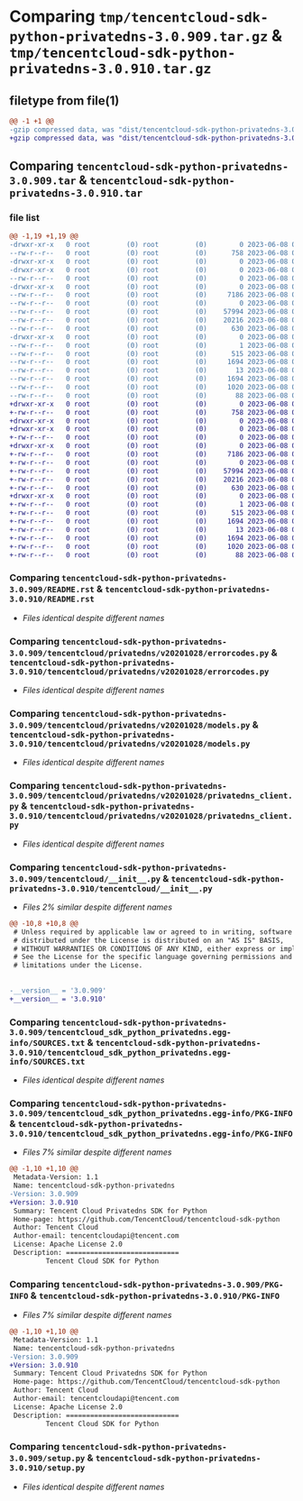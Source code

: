 # Comparing `tmp/tencentcloud-sdk-python-privatedns-3.0.909.tar.gz` & `tmp/tencentcloud-sdk-python-privatedns-3.0.910.tar.gz`

## filetype from file(1)

```diff
@@ -1 +1 @@
-gzip compressed data, was "dist/tencentcloud-sdk-python-privatedns-3.0.909.tar", last modified: Thu Jun  8 00:30:48 2023, max compression
+gzip compressed data, was "dist/tencentcloud-sdk-python-privatedns-3.0.910.tar", last modified: Thu Jun  8 09:17:05 2023, max compression
```

## Comparing `tencentcloud-sdk-python-privatedns-3.0.909.tar` & `tencentcloud-sdk-python-privatedns-3.0.910.tar`

### file list

```diff
@@ -1,19 +1,19 @@
-drwxr-xr-x   0 root         (0) root         (0)        0 2023-06-08 00:30:48.000000 tencentcloud-sdk-python-privatedns-3.0.909/
--rw-r--r--   0 root         (0) root         (0)      758 2023-06-08 00:30:48.000000 tencentcloud-sdk-python-privatedns-3.0.909/README.rst
-drwxr-xr-x   0 root         (0) root         (0)        0 2023-06-08 00:30:48.000000 tencentcloud-sdk-python-privatedns-3.0.909/tencentcloud/
-drwxr-xr-x   0 root         (0) root         (0)        0 2023-06-08 00:30:48.000000 tencentcloud-sdk-python-privatedns-3.0.909/tencentcloud/privatedns/
--rw-r--r--   0 root         (0) root         (0)        0 2023-06-08 00:30:48.000000 tencentcloud-sdk-python-privatedns-3.0.909/tencentcloud/privatedns/__init__.py
-drwxr-xr-x   0 root         (0) root         (0)        0 2023-06-08 00:30:48.000000 tencentcloud-sdk-python-privatedns-3.0.909/tencentcloud/privatedns/v20201028/
--rw-r--r--   0 root         (0) root         (0)     7186 2023-06-08 00:30:48.000000 tencentcloud-sdk-python-privatedns-3.0.909/tencentcloud/privatedns/v20201028/errorcodes.py
--rw-r--r--   0 root         (0) root         (0)        0 2023-06-08 00:30:48.000000 tencentcloud-sdk-python-privatedns-3.0.909/tencentcloud/privatedns/v20201028/__init__.py
--rw-r--r--   0 root         (0) root         (0)    57994 2023-06-08 00:30:48.000000 tencentcloud-sdk-python-privatedns-3.0.909/tencentcloud/privatedns/v20201028/models.py
--rw-r--r--   0 root         (0) root         (0)    20216 2023-06-08 00:30:48.000000 tencentcloud-sdk-python-privatedns-3.0.909/tencentcloud/privatedns/v20201028/privatedns_client.py
--rw-r--r--   0 root         (0) root         (0)      630 2023-06-08 00:30:48.000000 tencentcloud-sdk-python-privatedns-3.0.909/tencentcloud/__init__.py
-drwxr-xr-x   0 root         (0) root         (0)        0 2023-06-08 00:30:48.000000 tencentcloud-sdk-python-privatedns-3.0.909/tencentcloud_sdk_python_privatedns.egg-info/
--rw-r--r--   0 root         (0) root         (0)        1 2023-06-08 00:30:48.000000 tencentcloud-sdk-python-privatedns-3.0.909/tencentcloud_sdk_python_privatedns.egg-info/dependency_links.txt
--rw-r--r--   0 root         (0) root         (0)      515 2023-06-08 00:30:48.000000 tencentcloud-sdk-python-privatedns-3.0.909/tencentcloud_sdk_python_privatedns.egg-info/SOURCES.txt
--rw-r--r--   0 root         (0) root         (0)     1694 2023-06-08 00:30:48.000000 tencentcloud-sdk-python-privatedns-3.0.909/tencentcloud_sdk_python_privatedns.egg-info/PKG-INFO
--rw-r--r--   0 root         (0) root         (0)       13 2023-06-08 00:30:48.000000 tencentcloud-sdk-python-privatedns-3.0.909/tencentcloud_sdk_python_privatedns.egg-info/top_level.txt
--rw-r--r--   0 root         (0) root         (0)     1694 2023-06-08 00:30:48.000000 tencentcloud-sdk-python-privatedns-3.0.909/PKG-INFO
--rw-r--r--   0 root         (0) root         (0)     1020 2023-06-08 00:30:48.000000 tencentcloud-sdk-python-privatedns-3.0.909/setup.py
--rw-r--r--   0 root         (0) root         (0)       88 2023-06-08 00:30:48.000000 tencentcloud-sdk-python-privatedns-3.0.909/setup.cfg
+drwxr-xr-x   0 root         (0) root         (0)        0 2023-06-08 09:17:05.000000 tencentcloud-sdk-python-privatedns-3.0.910/
+-rw-r--r--   0 root         (0) root         (0)      758 2023-06-08 09:17:05.000000 tencentcloud-sdk-python-privatedns-3.0.910/README.rst
+drwxr-xr-x   0 root         (0) root         (0)        0 2023-06-08 09:17:05.000000 tencentcloud-sdk-python-privatedns-3.0.910/tencentcloud/
+drwxr-xr-x   0 root         (0) root         (0)        0 2023-06-08 09:17:05.000000 tencentcloud-sdk-python-privatedns-3.0.910/tencentcloud/privatedns/
+-rw-r--r--   0 root         (0) root         (0)        0 2023-06-08 09:17:05.000000 tencentcloud-sdk-python-privatedns-3.0.910/tencentcloud/privatedns/__init__.py
+drwxr-xr-x   0 root         (0) root         (0)        0 2023-06-08 09:17:05.000000 tencentcloud-sdk-python-privatedns-3.0.910/tencentcloud/privatedns/v20201028/
+-rw-r--r--   0 root         (0) root         (0)     7186 2023-06-08 09:17:05.000000 tencentcloud-sdk-python-privatedns-3.0.910/tencentcloud/privatedns/v20201028/errorcodes.py
+-rw-r--r--   0 root         (0) root         (0)        0 2023-06-08 09:17:05.000000 tencentcloud-sdk-python-privatedns-3.0.910/tencentcloud/privatedns/v20201028/__init__.py
+-rw-r--r--   0 root         (0) root         (0)    57994 2023-06-08 09:17:05.000000 tencentcloud-sdk-python-privatedns-3.0.910/tencentcloud/privatedns/v20201028/models.py
+-rw-r--r--   0 root         (0) root         (0)    20216 2023-06-08 09:17:05.000000 tencentcloud-sdk-python-privatedns-3.0.910/tencentcloud/privatedns/v20201028/privatedns_client.py
+-rw-r--r--   0 root         (0) root         (0)      630 2023-06-08 09:17:05.000000 tencentcloud-sdk-python-privatedns-3.0.910/tencentcloud/__init__.py
+drwxr-xr-x   0 root         (0) root         (0)        0 2023-06-08 09:17:05.000000 tencentcloud-sdk-python-privatedns-3.0.910/tencentcloud_sdk_python_privatedns.egg-info/
+-rw-r--r--   0 root         (0) root         (0)        1 2023-06-08 09:17:05.000000 tencentcloud-sdk-python-privatedns-3.0.910/tencentcloud_sdk_python_privatedns.egg-info/dependency_links.txt
+-rw-r--r--   0 root         (0) root         (0)      515 2023-06-08 09:17:05.000000 tencentcloud-sdk-python-privatedns-3.0.910/tencentcloud_sdk_python_privatedns.egg-info/SOURCES.txt
+-rw-r--r--   0 root         (0) root         (0)     1694 2023-06-08 09:17:05.000000 tencentcloud-sdk-python-privatedns-3.0.910/tencentcloud_sdk_python_privatedns.egg-info/PKG-INFO
+-rw-r--r--   0 root         (0) root         (0)       13 2023-06-08 09:17:05.000000 tencentcloud-sdk-python-privatedns-3.0.910/tencentcloud_sdk_python_privatedns.egg-info/top_level.txt
+-rw-r--r--   0 root         (0) root         (0)     1694 2023-06-08 09:17:05.000000 tencentcloud-sdk-python-privatedns-3.0.910/PKG-INFO
+-rw-r--r--   0 root         (0) root         (0)     1020 2023-06-08 09:17:05.000000 tencentcloud-sdk-python-privatedns-3.0.910/setup.py
+-rw-r--r--   0 root         (0) root         (0)       88 2023-06-08 09:17:05.000000 tencentcloud-sdk-python-privatedns-3.0.910/setup.cfg
```

### Comparing `tencentcloud-sdk-python-privatedns-3.0.909/README.rst` & `tencentcloud-sdk-python-privatedns-3.0.910/README.rst`

 * *Files identical despite different names*

### Comparing `tencentcloud-sdk-python-privatedns-3.0.909/tencentcloud/privatedns/v20201028/errorcodes.py` & `tencentcloud-sdk-python-privatedns-3.0.910/tencentcloud/privatedns/v20201028/errorcodes.py`

 * *Files identical despite different names*

### Comparing `tencentcloud-sdk-python-privatedns-3.0.909/tencentcloud/privatedns/v20201028/models.py` & `tencentcloud-sdk-python-privatedns-3.0.910/tencentcloud/privatedns/v20201028/models.py`

 * *Files identical despite different names*

### Comparing `tencentcloud-sdk-python-privatedns-3.0.909/tencentcloud/privatedns/v20201028/privatedns_client.py` & `tencentcloud-sdk-python-privatedns-3.0.910/tencentcloud/privatedns/v20201028/privatedns_client.py`

 * *Files identical despite different names*

### Comparing `tencentcloud-sdk-python-privatedns-3.0.909/tencentcloud/__init__.py` & `tencentcloud-sdk-python-privatedns-3.0.910/tencentcloud/__init__.py`

 * *Files 2% similar despite different names*

```diff
@@ -10,8 +10,8 @@
 # Unless required by applicable law or agreed to in writing, software
 # distributed under the License is distributed on an "AS IS" BASIS,
 # WITHOUT WARRANTIES OR CONDITIONS OF ANY KIND, either express or implied.
 # See the License for the specific language governing permissions and
 # limitations under the License.
 
 
-__version__ = '3.0.909'
+__version__ = '3.0.910'
```

### Comparing `tencentcloud-sdk-python-privatedns-3.0.909/tencentcloud_sdk_python_privatedns.egg-info/SOURCES.txt` & `tencentcloud-sdk-python-privatedns-3.0.910/tencentcloud_sdk_python_privatedns.egg-info/SOURCES.txt`

 * *Files identical despite different names*

### Comparing `tencentcloud-sdk-python-privatedns-3.0.909/tencentcloud_sdk_python_privatedns.egg-info/PKG-INFO` & `tencentcloud-sdk-python-privatedns-3.0.910/tencentcloud_sdk_python_privatedns.egg-info/PKG-INFO`

 * *Files 7% similar despite different names*

```diff
@@ -1,10 +1,10 @@
 Metadata-Version: 1.1
 Name: tencentcloud-sdk-python-privatedns
-Version: 3.0.909
+Version: 3.0.910
 Summary: Tencent Cloud Privatedns SDK for Python
 Home-page: https://github.com/TencentCloud/tencentcloud-sdk-python
 Author: Tencent Cloud
 Author-email: tencentcloudapi@tencent.com
 License: Apache License 2.0
 Description: ============================
         Tencent Cloud SDK for Python
```

### Comparing `tencentcloud-sdk-python-privatedns-3.0.909/PKG-INFO` & `tencentcloud-sdk-python-privatedns-3.0.910/PKG-INFO`

 * *Files 7% similar despite different names*

```diff
@@ -1,10 +1,10 @@
 Metadata-Version: 1.1
 Name: tencentcloud-sdk-python-privatedns
-Version: 3.0.909
+Version: 3.0.910
 Summary: Tencent Cloud Privatedns SDK for Python
 Home-page: https://github.com/TencentCloud/tencentcloud-sdk-python
 Author: Tencent Cloud
 Author-email: tencentcloudapi@tencent.com
 License: Apache License 2.0
 Description: ============================
         Tencent Cloud SDK for Python
```

### Comparing `tencentcloud-sdk-python-privatedns-3.0.909/setup.py` & `tencentcloud-sdk-python-privatedns-3.0.910/setup.py`

 * *Files identical despite different names*

